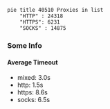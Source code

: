 
```mermaid
pie title 40510 Proxies in list
    "HTTP" : 24318
    "HTTPS": 6231
    "SOCKS" : 14875
```

### Some Info
#### Average Timeout

- mixed: 3.0s
- http: 1.5s
- https: 8.6s
- socks: 6.5s